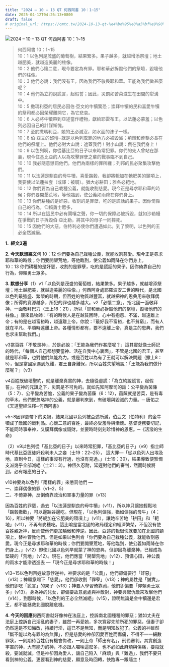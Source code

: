 ```yaml
---
title: "2024 – 10 – 13 QT 何西阿書 10：1~15"
date: 2025-04-12T04:26:13+0800
draft: false
# original_url: https://cmtc.tw/2024-10-13-qt-%e4%bd%95%e8%a5%bf%e9%98%bf%e6%9b%b8-10%ef%bc%9a115
---
```


![2024 – 10 – 13 QT 何西阿書 10：1~15](/images/qt.jpg  "2024 – 10 – 13 QT 何西阿書 10：1~15")

> 何西阿書 10：1~15  
> 10：1 以色列是茂盛的葡萄樹，結果繁多。果子越多，就越增添祭壇；地土越肥美，就越造美麗的柱像。  
> 10：2 他們心懷二意，現今要定為有罪。耶和華必拆毀他們的祭壇，毀壞他們的柱像。  
> 10：3 他們必說：我們沒有王，因為我們不敬畏耶和華。王能為我們做甚麼呢？  
> 10：4 他們為立約說謊言，起假誓；因此，災罰如苦菜滋生在田間的犁溝中。  
> 10：5 撒瑪利亞的居民必因伯‧亞文的牛犢驚恐；崇拜牛犢的民和喜愛牛犢的祭司都必因榮耀離開它，為它悲哀。  
> 10：6 人必將牛犢帶到亞述當作禮物，獻給耶雷布王。以法蓮必蒙羞；以色列必因自己的計謀慚愧。  
> 10：7 至於撒瑪利亞，她的王必滅沒，如水面的沫子一樣。  
> 10：8 伯‧亞文的邱壇─就是以色列取罪的地方必被毀滅；荊棘和蒺藜必長在他們的祭壇上。他們必對大山說：遮蓋我們！對小山說：倒在我們身上！  
> 10：9 以色列啊，你從基比亞的日子以來時常犯罪。你們的先人曾站在那裏，現今住基比亞的人以為攻擊罪孽之輩的戰事臨不到自己。  
> 10：10 我必隨意懲罰他們。他們為兩樣的罪所纏；列邦的民必聚集攻擊他們。  
> 10：11 以法蓮是馴良的母牛犢，喜愛踹穀，我卻將軛加在牠肥美的頸項上，我要使以法蓮拉套（或譯：被騎）。猶大必耕田；雅各必耙地。  
> 10：12 你們要為自己栽種公義，就能收割慈愛。現今正是尋求耶和華的時候；你們要開墾荒地，等他臨到，使公義如雨降在你們身上。  
> 10：13 你們耕種的是奸惡，收割的是罪孽，吃的是謊話的果子。因你倚靠自己的行為，仰賴勇士眾多，  
> 10：14 所以在這民中必有鬨嚷之聲，你一切的保障必被拆毀，就如沙勒幔在爭戰的日子拆毀伯‧亞比勒，將其中的母子一同摔死。  
> 10：15 因他們的大惡，伯特利必使你們遭遇如此。到了黎明，以色列的王必全然滅絕。

**1.  經文3遍**

**2. 今天默想經文**何 10：12 你們要為自己栽種公義，就能收割慈愛。現今正是尋求耶和華的時候；你們要開墾荒地，等他臨到，使公義如雨降在你們身上。  
10：13 你們耕種的是奸惡，收割的是罪孽，吃的是謊話的果子。因你倚靠自己的行為，仰賴勇士眾多。

**3. 默想分享**（1）v1「以色列是茂盛的葡萄樹，結果繁多。果子越多，就越增添祭壇；地土越肥美，就越造美麗的柱像。」何西阿身處耶羅波安二世的時代，是北國以色列最強盛、繁榮的時期，但百姓的物質越豐富，就越把神的恩典用來敬拜偶像；所得的資源越多，所犯的罪也越多越大。v2「必懷二意」，指北國一面敬拜神，一面敬拜巴力（王上18：21），所以「耶和華必拆毀他們的祭壇，毀壞他們的柱像。」康來昌牧師：「有的時候人是在越貧困時，心中有抱怨、不滿，越遠離上帝；有的是在越富裕時，越遠離上帝。你說：『最好我不富裕，也不貧窮』，而有人就在平凡、平順時遠離上帝。各種情形都有，要不遠離上帝，真是主的恩典，我們也求主幫助我們。」

v3當百姓「不敬畏神」，於是必說：「王能為我們作甚麼呢？」這其實就像士師記的時代，「每個人自己都想要當神、活在自我中心裏面」，不管是北國的君王，甚至就是耶和華，也對他們無能為力。或是百姓以為有了王就可以解決問題（撒上8：5），但是當國家遇到危難，君王自身難保，所以百姓失望地說：「王能為我們做什麼呢？」（v3）

v4百姓既破壞聖約，就是離棄真實的神，去隨從虛謊：「為立約說謊言，起假誓」，在神的咒詛之下，災罰是不可免的。就如先知阿摩司的話：公平變為茵蔯（5：7）、公平變為苦膽，公義的果子變為茵蔯（6：12），茵蔯就是苦菜，是有毒的草木。他們既忽略神的公義，就是審判來到，有破壞與毀滅的力量。─ 唐佑之《天道聖經注釋─何西阿書》

v5~8因罪惡帶下的災禍，結果北國以色列被亞述所滅，伯亞文（伯特利）的金牛犢成了敵國的戰利品。心懷二意的百姓，最終必受羞辱與慚愧。基督徒務要切記，不能同時事奉神，又膜拜偶像或錢財，並要時時刻刻珍惜神的恩惠。─《活潑的生命》

（2）v9以色列從「基比亞的日子」以來時常犯罪，「基比亞的日子」（v9）指士師時代基比亞匪徒奸殺利未人之妾（士19：22~25）， 這大罪—「從以色列人出埃及地，直到今日，這樣的事沒有行過，也沒有見過。」（士19：30），結果導致便雅憫支派幾乎全部滅絕（士21：3）。神恆久忍耐，延遲對他們的審判，然而時候將到，必有報應的日子。

v10神要為以色列「兩樣的罪」來懲罰他們 —  
一、崇拜偶像的罪（v1~2、5）  
二、不倚靠神，反倒倚靠政治和軍事力量的罪（v13）

因為百姓的罪惡，過去「以法蓮是馴良的母牛犢」（v11），所以神只讓她輕鬆地「踹穀撒歡」，可以邊踹谷邊吃。但現在，「以色列倔強，猶如倔強的母牛」（4：16），所以神要「將軛加在它肥美的頸項上」（v11），讓她辛苦地「耕田」和「耙地」（v11），不再有麥穗吃。這比喻是當北國的政局穩定和經濟繁榮，不但沒有使百姓親近神，反而使他們更加驕傲和悖逆。因此，亞述的軛很快就要加在北國的頸項上，替神管教他們。但是如果以色列肯「你們要為自己栽種公義，就能收割慈愛。現今正是尋求耶和華的時候；你們要開墾荒地，等他臨到，使公義如雨降在你們身上。」（v12）即使北國以色列早就蒙了神的恩典，但卻因為離棄神，已經成為堅硬的「荒地」（v12）。現在，他們應當「開墾荒地」（v12）、預備心田，神公義的雨水才能滲透進去 —「現今正是尋求耶和華的時候！」

v13~15以色列百姓故意悖逆神，神要求的是「公義」，他們卻偏要行「奸惡」（v13）；神願意賜下「慈愛」，他們卻收割「罪孽」（v13）；神的屬性是「誠實」，他們卻吃「謊言」的果子（v13）；神要人學習倚靠祂，他們卻偏要「仰賴勇士眾多」（v13）。身為神的兒女，卻偏要故意處處與神敵對，神要興起仇敵來攻擊他們（v14），到那時候，「以色列的王必全然滅絕」（v15），證明無論是金牛犢還是君王，都不能拯救北國脫離危機。

**4. 今天的回應**何西阿書就好像神在法庭上，控訴南北國種種的罪惡；猶如丈夫在法庭上控訴自己淫亂的妻子，雖然一再愛她，多次寬容先前所犯的罪惡，但妻子卻仍然還是不知悔改，持續行淫，這已不是無知，而是明知故犯了。公義的神雖然「斷不能以為有罪的為無罪」，但是慈愛的神卻因愛百姓而傷痛，不得不一一細數罪狀，一則期待百姓仍有機會悔改，一則上帝「師出有名」，刑罰審判。其實創造宇宙的神，大有能力的神，不必跟人囉嗦這麼多，也不必如此麻煩與傷痛，要殺就殺，要滅就滅。但是神卻因為愛人，讓自己陷入「麻煩」與「難過」，我們不要只看到神的公義，更要看到神的慈愛，願意及時回轉，快跑專一跟隨主！